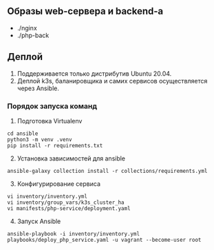 ## Образы web-сервера и backend-а
- ./nginx
- ./php-back 

## Деплой
1. Поддерживается только дистрибутив Ubuntu 20.04.
2. Деплой k3s, баланировщика и самих сервисов осуществляется через Ansible. 

### Порядок запуска команд
1. Подготовка Virtualenv  
```
cd ansible
python3 -m venv .venv
pip install -r requirements.txt
```
2. Установка зависимостей для ansible
```
ansible-galaxy collection install -r collections/requirements.yml
```
3. Конфигурирование сервиса
```
vi inventory/inventory.yml
vi inventory/group_vars/k3s_cluster_ha
vi manifests/php-service/deployment.yaml
```
4. Запуск Ansible
```
ansible-playbook -i inventory/inventory.yml playbooks/deploy_php_service.yaml -u vagrant --become-user root
```
